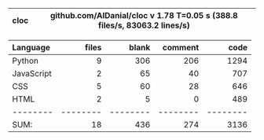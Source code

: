 cloc|github.com/AlDanial/cloc v 1.78  T=0.05 s (388.8 files/s, 83063.2 lines/s)
--- | ---

Language|files|blank|comment|code
:-------|-------:|-------:|-------:|-------:
Python|9|306|206|1294
JavaScript|2|65|40|707
CSS|5|60|28|646
HTML|2|5|0|489
--------|--------|--------|--------|--------
SUM:|18|436|274|3136
